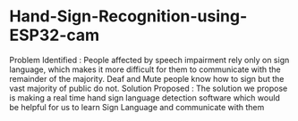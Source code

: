 # Hand-Sign-Recognition-using-ESP32-cam
Problem Identified : 
People affected by speech impairment rely only on sign language, which makes it more difficult for them to communicate with the remainder of the majority. 
Deaf and Mute people know how to sign but the vast majority of public do not. 
Solution Proposed :
The solution we propose is making a real time hand sign language detection software which would be helpful for us to learn Sign Language and communicate with them
